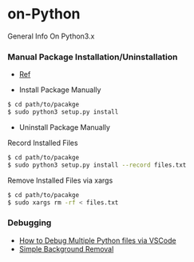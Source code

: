 # on-Python
General Info On Python3.x

### Manual Package Installation/Uninstallation

- [Ref](https://stackoverflow.com/questions/1550226/python-setup-py-uninstall)

* Install Package Manually

```bash
$ cd path/to/pacakge
$ sudo python3 setup.py install
```

* Uninstall Package Manually

Record Installed Files
```bash
$ cd path/to/pacakge
$ sudo python3 setup.py install --record files.txt
```

Remove Installed Files via xargs
```bash
$ cd path/to/pacakge
$ sudo xargs rm -rf < files.txt
```


### Debugging

* [How to Debug Multiple Python files via VSCode](debug.md)
* [Simple Background Removal](background-removal.md)
